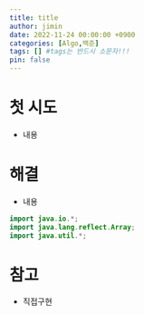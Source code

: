 ```yaml
---
title: title
author: jimin
date: 2022-11-24 00:00:00 +0900
categories: [Algo,백준]
tags: [] #tags는 반드시 소문자!!!
pin: false
---
```


# 첫 시도

- 내용

# 해결

- 내용

```java
import java.io.*;
import java.lang.reflect.Array;
import java.util.*;
```

# 참고

- 직접구현